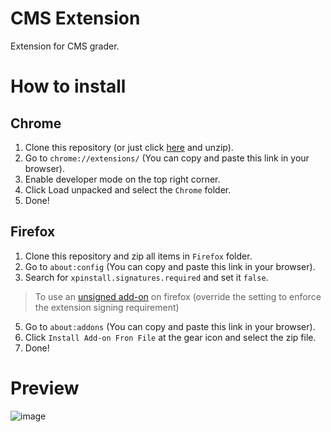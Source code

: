 # CMS Extension

Extension for CMS grader.

# How to install
## Chrome
1. Clone this repository (or just click [here](https://github.com/ttamx/cms-extension/archive/refs/heads/main.zip) and unzip).
2. Go to `chrome://extensions/` (You can copy and paste this link in your browser).
3. Enable developer mode on the top right corner.
4. Click Load unpacked and select the `Chrome` folder.
5. Done!
## Firefox
1. Clone this repository and zip all items in `Firefox` folder.
2. Go to `about:config` (You can copy and paste this link in your browser).
3. Search for `xpinstall.signatures.required` and set it `false`.
> To use an [unsigned add-on](https://support.mozilla.org/en-US/kb/add-on-signing-in-firefox) on firefox (override the setting to enforce the extension signing requirement)
5. Go to `about:addons` (You can copy and paste this link in your browser).
6. Click `Install Add-on Fron File` at the gear icon and select the zip file.
7. Done!

# Preview

![image](https://github.com/user-attachments/assets/62b7f56a-271f-4478-a7d5-c2e8472696a1)

